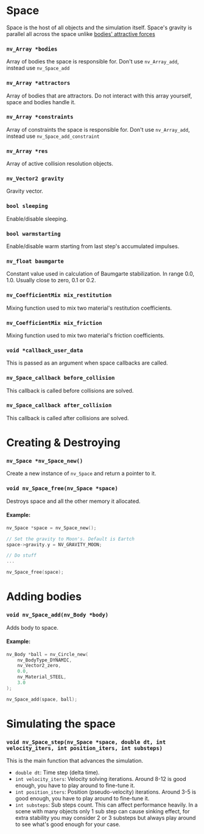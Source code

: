# Space
Space is the host of all objects and the simulation itself. Space's gravity is parallel all across the space unlike [bodies' attractive forces](TODO)

### `nv_Array *bodies`
Array of bodies the space is responsible for. Don't use `nv_Array_add`, instead use `nv_Space_add`

### `nv_Array *attractors`
Array of bodies that are attractors. Do not interact with this array yourself, space and bodies handle it.

### `nv_Array *constraints`
Array of constraints the space is responsible for. Don't use `nv_Array_add`, instead use `nv_Space_add_constraint`

### `nv_Array *res`
Array of active collision resolution objects.

### `nv_Vector2 gravity`
Gravity vector.

### `bool sleeping`
Enable/disable sleeping.

### `bool warmstarting`
Enable/disable warm starting from last step's accumulated impulses.

### `nv_float baumgarte`
Constant value used in calculation of Baumgarte stabilization. In range 0.0, 1.0. Usually close to zero, 0.1 or 0.2.

### `nv_CoefficientMix mix_restitution`
Mixing function used to mix two material's restitution coefficients.

### `nv_CoefficientMix mix_friction`
Mixing function used to mix two material's friction coefficients.

### `void *callback_user_data`
This is passed as an argument when space callbacks are called.

### `nv_Space_callback before_collision`
This callback is called before collisions are solved.

### `nv_Space_callback after_collision`
This callback is called after collisions are solved.



# Creating & Destroying
### `nv_Space *nv_Space_new()`
Create a new instance of `nv_Space` and return a pointer to it.

### `void nv_Space_free(nv_Space *space)`
Destroys space and all the other memory it allocated.

#### Example:
```c
nv_Space *space = nv_Space_new();

// Set the gravity to Moon's. Default is Eartch
space->gravity.y = NV_GRAVITY_MOON;

// Do stuff
...

nv_Space_free(space);
```

# Adding bodies
### `void nv_Space_add(nv_Body *body)`
Adds body to space.

#### Example:
```c
nv_Body *ball = nv_Circle_new(
    nv_BodyType_DYNAMIC,
    nv_Vector2_zero,
    0.0,
    nv_Material_STEEL,
    3.0
);

nv_Space_add(space, ball);
```

# Simulating the space
### `void nv_Space_step(nv_Space *space, double dt, int velocity_iters, int position_iters, int substeps)`
This is the main function that advances the simulation.
- `double dt`: Time step (delta time).
- `int velocity_iters`: Velocity solving iterations. Around 8-12 is good enough, you have to play around to fine-tune it.
- `int position_iters`: Position (pseudo-velocity) iterations. Around 3-5 is good enough, you have to play around to fine-tune it.
- `int substeps`: Sub steps count. This can affect performance heavily. In a scene with many objects only 1 sub step can cause sinking effect, for extra stability you may consider 2 or 3 substeps but always play around to see what's good enough for your case.
